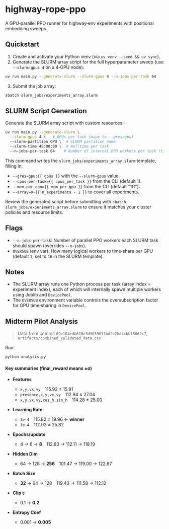 # highway-rope-ppo

A GPU‑parallel PPO runner for highway‑env experiments with positional embedding sweeps.

## Quickstart

1. Create and activate your Python venv (via `uv venv --seed && uv sync`).
2. Generate the SLURM array script for the full hyperparameter sweep (use `--slurm-gpus 4` on a 4‑GPU node):

```bash
uv run main.py --generate-slurm --slurm-gpus 4 --n-jobs-per-task 64
```

3. Submit the job array:

```bash
sbatch slurm_jobs/experiments_array.slurm
```

## SLURM Script Generation

Generate the SLURM array script with custom resources:

```bash
uv run main.py --generate-slurm \
  --slurm-gpus 4 \   # GPUs per task (maps to --gres=gpu)
  --slurm-partition GPU \  # SLURM partition name
  --slurm-time 48:00:00 \  # Walltime per task
  --n-jobs-per-task 64    # Number of internal PPO workers per task (time-shared via OVERSUB)
```

This command writes the `slurm_jobs/experiments_array.slurm` template, filling in:

- `--gres=gpu:{{ gpus }}` with the `--slurm-gpus` value.
- `--cpus-per-task={{ cpus_per_task }}` from the CLI (default 1).
- `--mem-per-gpu={{ mem_per_gpu }}` from the CLI (default "1G").
- `--array=0-{{ n_experiments - 1 }}` to cover all experiments.

Review the generated script before submitting with `sbatch slurm_jobs/experiments_array.slurm` to ensure it matches your cluster policies and resource limits.

## Flags

- `--n-jobs-per-task`: Number of parallel PPO workers each SLURM task should spawn (overrides `--n-jobs`).
- `OVERSUB` (env var): How many logical workers to time‑share per GPU (default `1`; set to `16` in the SLURM template).

## Notes

- The SLURM array runs one Python process per task (array index = experiment index), each of which will internally spawn multiple workers using Joblib and `DevicePool`.
- The `OVERSUB` environment variable controls the oversubscription factor for GPU time‑sharing in `DevicePool`.

## Midterm Pilot Analysis
>
> Data from commit `09e104edb618e3d3035611bd2b2bd4cbb15062c7`, `artifacts/combined_validated_data.csv`

Run:

```bash
python analysis.py
```

#### Key summaries (final_reward means ±σ)

- **Features**
  - `x,y,vx,vy` 115.92 ± 15.91
  - `presence,x,y,vx,vy` 112.94 ± 27.04
  - `x,y,vx,vy,cos_h,sin_h` 114.28 ± 25.00

- **Learning Rate**
  - `3e-4` 115.82 ± 19.96  ← **winner**  
  - `1e-4` 112.93 ± 25.82

- **Epochs/update**
  - 4 → 6 → **8** 112.83 → 112.11 → 118.19

- **Hidden Dim**
  - 64 → 128 → **256** 101.47 → 119.00 → 122.67

- **Batch Size**
  - **32** → 64 → 128 119.43 → 111.58 → 112.12

- **Clip ε**
  - 0.1 → **0.2**

- **Entropy Coef**
  - 0.001 → **0.005**
